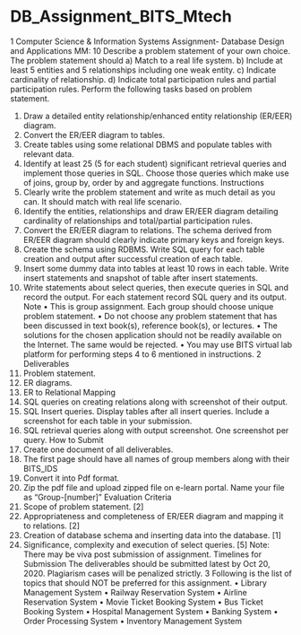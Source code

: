 # DB_Assignment_BITS_Mtech
1
Computer Science & Information Systems
Assignment- Database Design and Applications MM: 10
Describe a problem statement of your own choice. The problem statement should
a) Match to a real life system.
b) Include at least 5 entities and 5 relationships including one weak entity.
c) Indicate cardinality of relationship.
d) Indicate total participation rules and partial participation rules.
Perform the following tasks based on problem statement.
1. Draw a detailed entity relationship/enhanced entity relationship (ER/EER) diagram.
2. Convert the ER/EER diagram to tables.
3. Create tables using some relational DBMS and populate tables with relevant data.
4. Identify at least 25 (5 for each student) significant retrieval queries and implement those queries in SQL. Choose those queries which make use of joins, group by, order by and aggregate functions.
Instructions
1. Clearly write the problem statement and write as much detail as you can. It should match with real life scenario.
2. Identify the entities, relationships and draw ER/EER diagram detailing cardinality of relationships and total/partial participation rules.
3. Convert the ER/EER diagram to relations. The schema derived from ER/EER diagram should clearly indicate primary keys and foreign keys.
4. Create the schema using RDBMS. Write SQL query for each table creation and output after successful creation of each table.
5. Insert some dummy data into tables at least 10 rows in each table. Write insert statements and snapshot of table after insert statements.
6. Write statements about select queries, then execute queries in SQL and record the output. For each statement record SQL query and its output.
Note
• This is group assignment. Each group should choose unique problem statement.
• Do not choose any problem statement that has been discussed in text book(s), reference book(s), or lectures.
• The solutions for the chosen application should not be readily available on the Internet. The same would be rejected.
• You may use BITS virtual lab platform for performing steps 4 to 6 mentioned in instructions.
2
Deliverables
1. Problem statement.
2. ER diagrams.
3. ER to Relational Mapping
4. SQL queries on creating relations along with screenshot of their output.
5. SQL Insert queries. Display tables after all insert queries. Include a screenshot for each table in your submission.
6. SQL retrieval queries along with output screenshot. One screenshot per query.
How to Submit
1. Create one document of all deliverables.
2. The first page should have all names of group members along with their BITS_IDS
3. Convert it into Pdf format.
4. Zip the pdf file and upload zipped file on e-learn portal. Name your file as “Group-[number]”
Evaluation Criteria
1. Scope of problem statement. [2]
2. Appropriateness and completeness of ER/EER diagram and mapping it to relations. [2]
3. Creation of database schema and inserting data into the database. [1]
4. Significance, complexity and execution of select queries. [5]
Note: There may be viva post submission of assignment.
Timelines for Submission
The deliverables should be submitted latest by Oct 20, 2020.
Plagiarism cases will be penalized strictly.
3
Following is the list of topics that should NOT be preferred for this assignment.
• Library Management System
• Railway Reservation System
• Airline Reservation System
• Movie Ticket Booking System
• Bus Ticket Booking System
• Hospital Management System
• Banking System
• Order Processing System
• Inventory Management System

